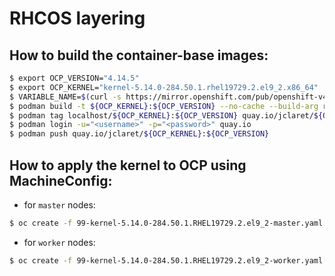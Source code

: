 # RHCOS layering

## How to build the container-base images:

```bash
$ export OCP_VERSION="4.14.5"
$ export OCP_KERNEL="kernel-5.14.0-284.50.1.rhel19729.2.el9_2.x86_64"
$ VARIABLE_NAME=$(curl -s https://mirror.openshift.com/pub/openshift-v4/clients/ocp/$OCP_VERSION/release.txt | grep -m1 'rhel-coreos' | awk -F ' ' '{print $2}')
$ podman build -t ${OCP_KERNEL}:${OCP_VERSION} --no-cache --build-arg rhel_coreos_release=${VARIABLE_NAME} .
$ podman tag localhost/${OCP_KERNEL}:${OCP_VERSION} quay.io/jclaret/${OCP_KERNEL}:${OCP_VERSION} 
$ podman login -u="<username>" -p="<password>" quay.io
$ podman push quay.io/jclaret/${OCP_KERNEL}:${OCP_VERSION}
```

## How to apply the kernel to OCP using MachineConfig:

- for `master` nodes:

```bash
$ oc create -f 99-kernel-5.14.0-284.50.1.RHEL19729.2.el9_2-master.yaml
```

- for `worker` nodes:

```bash
$ oc create -f 99-kernel-5.14.0-284.50.1.RHEL19729.2.el9_2-worker.yaml
```
